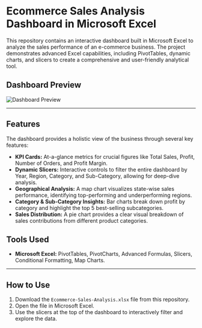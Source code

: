 
# Ecommerce Sales Analysis Dashboard in Microsoft Excel

This repository contains an interactive dashboard built in Microsoft Excel to analyze the sales performance of an e-commerce business. The project demonstrates advanced Excel capabilities, including PivotTables, dynamic charts, and slicers to create a comprehensive and user-friendly analytical tool.

## Dashboard Preview

![Dashboard Preview](DashBoard%20Image.jpg)


---

## Features

The dashboard provides a holistic view of the business through several key features:

* **KPI Cards:** At-a-glance metrics for crucial figures like Total Sales, Profit, Number of Orders, and Profit Margin.
* **Dynamic Slicers:** Interactive controls to filter the entire dashboard by Year, Region, Category, and Sub-Category, allowing for deep-dive analysis.
* **Geographical Analysis:** A map chart visualizes state-wise sales performance, identifying top-performing and underperforming regions.
* **Category & Sub-Category Insights:** Bar charts break down profit by category and highlight the top 5 best-selling subcategories.
* **Sales Distribution:** A pie chart provides a clear visual breakdown of sales contributions from different product categories.



## Tools Used

* **Microsoft Excel:** PivotTables, PivotCharts, Advanced Formulas, Slicers, Conditional Formatting, Map Charts.

---

## How to Use

1.  Download the `Ecommerce-Sales-Analysis.xlsx` file from this repository.
2.  Open the file in Microsoft Excel.
3.  Use the slicers at the top of the dashboard to interactively filter and explore the data.

